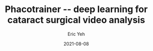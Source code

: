 ---
layout: singlepost
title: "Phacotrainer -- deep learning for cataract surgical video analysis"
author: "Eric Yeh"
date: 2021-08-08
tags: 
  - machine learning
  - project
permalink: /blog/:title
excerpt: "using deep learning to assist video analysis"

---
